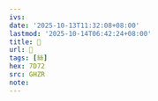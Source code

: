 ```yaml
---
ivs:
date: '2025-10-13T11:32:08+08:00'
lastmod: '2025-10-14T06:42:24+08:00'
title: 󰫵
url: 󰫵
tags: [絲]
hex: 7D72
src: GHZR
note:
---
```

